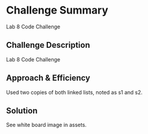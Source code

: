 # Challenge Summary
Lab 8 Code Challenge

## Challenge Description
Lab 8 Code Challenge

## Approach & Efficiency
Used two copies of both linked lists, noted as s1 and s2.

## Solution
See white board image in assets.